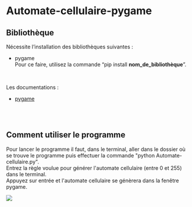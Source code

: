 # Automate-cellulaire-pygame
## Bibliothèque
Nécessite l’installation des bibliothèques suivantes : 
- pygame  
Pour ce faire, utilisez la commande “pip install __nom_de_bibliothèque__”.

<br>  

Les documentations :  
- [pygame](https://pypi.org/project/pygame/)

<br><br>

## Comment utiliser le programme
Pour lancer le programme il faut, dans le terminal, aller dans le dossier où se trouve le programme puis effectuer la commande "python Automate-cellulaire.py".  
Entrez la règle voulue pour générer l'automate cellulaire (entre 0 et 255) dans le terminal.  
Appuyez sur entrée et l'automate cellulaire se génèrera dans la fenêtre pygame.  

![](exemple.gif)
